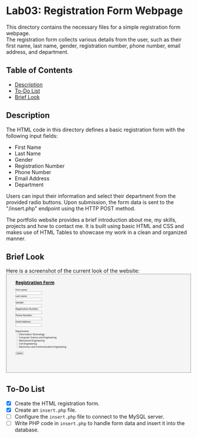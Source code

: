 # Lab03: Registration Form Webpage
This directory contains the necessary files for a simple registration form webpage.  
The registration form collects various details from the user, such as their first name, last name, gender, registration number, phone number, email address, and department.

## Table of Contents

- [Description](#description)
- [To-Do List](#to-do-list)
- [Brief Look](#brief-look)

## Description

The HTML code in this directory defines a basic registration form with the following input fields:

- First Name
- Last Name
- Gender
- Registration Number
- Phone Number
- Email Address
- Department

Users can input their information and select their department from the provided radio buttons. Upon submission, the form data is sent to the "/insert.php" endpoint using the HTTP POST method.

The portfolio website provides a brief introduction about me, my skills, projects and how to contact me. It is built using basic HTML and CSS and makes use of HTML Tables to showcase my work in a clean and organized manner.

## Brief Look
Here is a screenshot of the current look of the website:
![Website Screenshot](screenshot-lab03.png)

## To-Do List

- [x] Create the HTML registration form.
- [x] Create an `insert.php` file.
- [ ] Configure the `insert.php` file to connect to the MySQL server.
- [ ] Write PHP code in `insert.php` to handle form data and insert it into the database.
